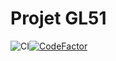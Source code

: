 # **Projet GL51**

![CI](https://github.com/PmRay/gl51/workflows/CI/badge.svg)[![CodeFactor](https://www.codefactor.io/repository/github/pmray/gl51/badge/moviecontroller)](https://www.codefactor.io/repository/github/pmray/gl51/overview/moviecontroller)